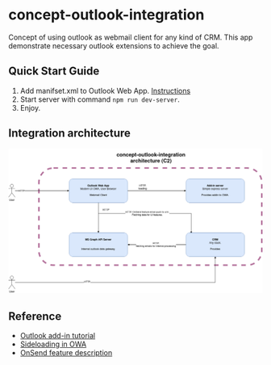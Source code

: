 
# concept-outlook-integration

Concept of using outlook as webmail client for any kind of CRM. This app demonstrate necessary outlook extensions to achieve the goal.

## Quick Start Guide

1. Add manifset.xml to Outlook Web App. [Instructions](https://learn.microsoft.com/en-us/office/dev/add-ins/outlook/sideload-outlook-add-ins-for-testing?tabs=windows#new-outlook-on-the-web)
2. Start server with command `npm run dev-server`.
3. Enjoy.

## Integration architecture

![](./docs/arch.png)

## Reference
- [Outlook add-in tutorial](https://learn.microsoft.com/en-us/office/dev/add-ins/tutorials/outlook-tutorial)
- [Sideloading in OWA](https://learn.microsoft.com/en-us/office/dev/add-ins/outlook/sideload-outlook-add-ins-for-testing?tabs=windows#new-outlook-on-the-web)
- [OnSend feature description](https://learn.microsoft.com/en-us/office/dev/add-ins/outlook/outlook-on-send-addins?tabs=classic)
